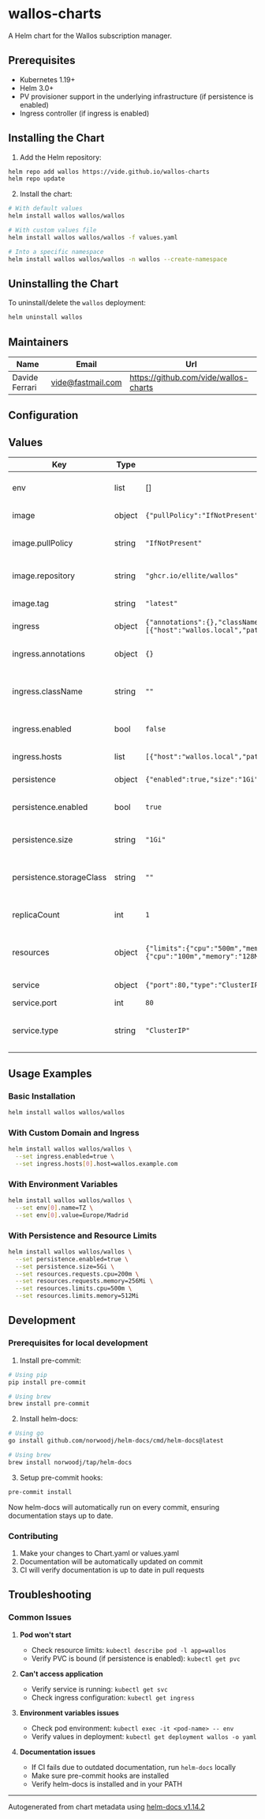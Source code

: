 # wallos-charts

A Helm chart for the Wallos subscription manager.

## Prerequisites

- Kubernetes 1.19+
- Helm 3.0+
- PV provisioner support in the underlying infrastructure (if persistence is enabled)
- Ingress controller (if ingress is enabled)

## Installing the Chart

1. Add the Helm repository:
```bash
helm repo add wallos https://vide.github.io/wallos-charts
helm repo update
```

2. Install the chart:
```bash
# With default values
helm install wallos wallos/wallos

# With custom values file
helm install wallos wallos/wallos -f values.yaml

# Into a specific namespace
helm install wallos wallos/wallos -n wallos --create-namespace
```

## Uninstalling the Chart

To uninstall/delete the `wallos` deployment:
```bash
helm uninstall wallos
```

## Maintainers

| Name | Email | Url |
| ---- | ------ | --- |
| Davide Ferrari | <vide@fastmail.com> | <https://github.com/vide/wallos-charts> |

## Configuration

## Values

| Key | Type | Default | Description |
|-----|------|---------|-------------|
| env | list | [] | Additional environment variables |
| image | object | `{"pullPolicy":"IfNotPresent","repository":"ghcr.io/ellite/wallos","tag":"latest"}` | Image configuration |
| image.pullPolicy | string | `"IfNotPresent"` | Container image pull policy |
| image.repository | string | `"ghcr.io/ellite/wallos"` | Container image repository |
| image.tag | string | `"latest"` | Container image tag |
| ingress | object | `{"annotations":{},"className":"","enabled":false,"hosts":[{"host":"wallos.local","paths":[{"path":"/","pathType":"Prefix"}]}]}` | Ingress configuration |
| ingress.annotations | object | `{}` | Annotations for the ingress resource |
| ingress.className | string | `""` | Ingress class name. Leave empty to use cluster default |
| ingress.enabled | bool | `false` | Enable ingress resource |
| ingress.hosts | list | `[{"host":"wallos.local","paths":[{"path":"/","pathType":"Prefix"}]}]` | Ingress hosts configuration |
| persistence | object | `{"enabled":true,"size":"1Gi","storageClass":""}` | Persistence configuration |
| persistence.enabled | bool | `true` | Enable persistent storage |
| persistence.size | string | `"1Gi"` | Size of the persistent volume |
| persistence.storageClass | string | `""` | Storage class to use. Leave empty to use cluster default |
| replicaCount | int | `1` | Number of replicas to deploy |
| resources | object | `{"limits":{"cpu":"500m","memory":"512Mi"},"requests":{"cpu":"100m","memory":"128Mi"}}` | Resource limits and requests for the pod |
| service | object | `{"port":80,"type":"ClusterIP"}` | Service configuration |
| service.port | int | `80` | Service port |
| service.type | string | `"ClusterIP"` | Service type (ClusterIP, NodePort, or LoadBalancer) |

## Usage Examples

### Basic Installation
```bash
helm install wallos wallos/wallos
```

### With Custom Domain and Ingress
```bash
helm install wallos wallos/wallos \
  --set ingress.enabled=true \
  --set ingress.hosts[0].host=wallos.example.com
```

### With Environment Variables
```bash
helm install wallos wallos/wallos \
  --set env[0].name=TZ \
  --set env[0].value=Europe/Madrid
```

### With Persistence and Resource Limits
```bash
helm install wallos wallos/wallos \
  --set persistence.enabled=true \
  --set persistence.size=5Gi \
  --set resources.requests.cpu=200m \
  --set resources.requests.memory=256Mi \
  --set resources.limits.cpu=500m \
  --set resources.limits.memory=512Mi
```

## Development

### Prerequisites for local development

1. Install pre-commit:
```bash
# Using pip
pip install pre-commit

# Using brew
brew install pre-commit
```

2. Install helm-docs:
```bash
# Using go
go install github.com/norwoodj/helm-docs/cmd/helm-docs@latest

# Using brew
brew install norwoodj/tap/helm-docs
```

3. Setup pre-commit hooks:
```bash
pre-commit install
```

Now helm-docs will automatically run on every commit, ensuring documentation stays up to date.

### Contributing
1. Make your changes to Chart.yaml or values.yaml
2. Documentation will be automatically updated on commit
3. CI will verify documentation is up to date in pull requests

## Troubleshooting

### Common Issues

1. **Pod won't start**
   - Check resource limits: `kubectl describe pod -l app=wallos`
   - Verify PVC is bound (if persistence is enabled): `kubectl get pvc`

2. **Can't access application**
   - Verify service is running: `kubectl get svc`
   - Check ingress configuration: `kubectl get ingress`

3. **Environment variables issues**
   - Check pod environment: `kubectl exec -it <pod-name> -- env`
   - Verify values in deployment: `kubectl get deployment wallos -o yaml`

4. **Documentation issues**
   - If CI fails due to outdated documentation, run `helm-docs` locally
   - Make sure pre-commit hooks are installed
   - Verify helm-docs is installed and in your PATH

----------------------------------------------
Autogenerated from chart metadata using [helm-docs v1.14.2](https://github.com/norwoodj/helm-docs/releases/v1.14.2)
